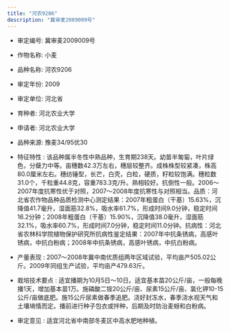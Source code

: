 ```yaml
---
title: "河农9206"
description: "冀审麦2009009号"
---
```

* 审定编号:  冀审麦2009009号

*  作物名称:  小麦

*  品种名称:  河农9206

*  审定年份:  2009

*  审定单位:  河北省

* 育种者:  河北农业大学

*  申请者:  河北农业大学

*  品种来源:  豫麦34/95优30

*  特征特性 : 
该品种属半冬性中熟品种，生育期238天。幼苗半匍匐，叶片绿色，分蘖力中等。亩穗数42.3万左右，穗层较整齐。成株株型较紧凑，株高80.0厘米左右。穗纺锤型，长芒，白壳，白粒，硬质，籽粒较饱满。穗粒数31.0个，千粒重44.8克，容重783.3克/升。熟相较好。抗倒性一般。2006～2007年度抗寒性优于对照，2007～2008年度抗寒性与对照相当。品质：河北省农作物品种品质检测中心测定结果：2007年粗蛋白（干基）15.63%，沉降值41.7毫升，湿面筋32.8%，吸水率61.7%，形成时间9.0分钟，稳定时间16.2分钟；2008年粗蛋白（干基）15.90%，沉降值38.0毫升，湿面筋32.1%，吸水率60.7%，形成时间7.0分钟，稳定时间11.0分钟。抗病性：河北省农林科学院植物保护研究所抗病性鉴定结果：2007年中抗条锈病，高感叶锈病，中抗白粉病；2008年中抗条锈病，高感叶锈病，中抗白粉病。
 
*  产量表现 : 
2007～2008年冀中南优质组两年区域试验，平均亩产505.02公斤。2009年同组生产试验，平均亩产479.63斤。

*  栽培技术要点 : 
适宜播期为10月5日～10日。适宜基本苗20公斤/亩，一般每晚播1天，增加基本苗1万。施磷酸二铵20公斤/亩、尿素15公斤/亩、氯化钾10-15公斤/亩做底肥。施15公斤尿素做春季追肥。浇好封冻水，春季浇水视天气和土壤墒情而定。播前进行种子包衣或拌种，后期及时防治麦蚜和白粉病。

*  审定意见 : 
适宜河北省中南部冬麦区中高水肥地种植。
